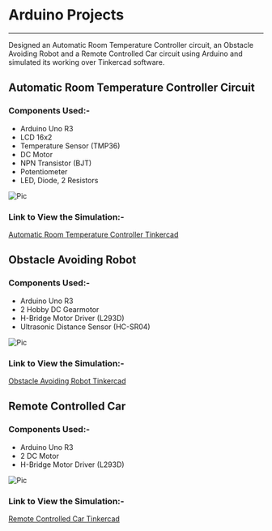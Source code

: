 # Arduino Projects

***

Designed an Automatic Room Temperature Controller circuit, an Obstacle Avoiding Robot and a Remote Controlled Car circuit using Arduino and simulated its working over Tinkercad software.

## Automatic Room Temperature Controller Circuit

### Components Used:-

* Arduino Uno R3
* LCD 16x2
* Temperature Sensor (TMP36)
* DC Motor
* NPN Transistor (BJT)
* Potentiometer
* LED, Diode, 2 Resistors

![Pic](https://i.imgur.com/V2ik21y.png)

### Link to View the Simulation:-

[Automatic Room Temperature Controller Tinkercad](https://www.tinkercad.com/things/k3Wv0DSkFsH)

## Obstacle Avoiding Robot

### Components Used:-

* Arduino Uno R3
* 2 Hobby DC Gearmotor
* H-Bridge Motor Driver (L293D)
* Ultrasonic Distance Sensor (HC-SR04)

![Pic](https://i.imgur.com/76q9ded.png)

### Link to View the Simulation:-

[Obstacle Avoiding Robot Tinkercad](https://www.tinkercad.com/things/kSx2e3mUi2J)

## Remote Controlled Car

### Components Used:-

* Arduino Uno R3
* 2 DC Motor
* H-Bridge Motor Driver (L293D)

![Pic](https://i.imgur.com/tqQgvEh.png)

### Link to View the Simulation:-

[Remote Controlled Car Tinkercad](https://www.tinkercad.com/things/h5GPTOmZ2nZ)
